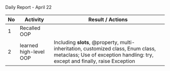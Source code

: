 Daily Report - April 22

| No   | Activity                | Result /  Actions                                            |
| ---- | ----------------------- | ------------------------------------------------------------ |
| 1    | Recalled  OOP           |                                                              |
| 2    | learned  high-level OOP | Including  __slots__, @property, multi-inheritation, customized class, Enum class,  metaclass;     Use of exception handling: try, except and finally, raise Exception |